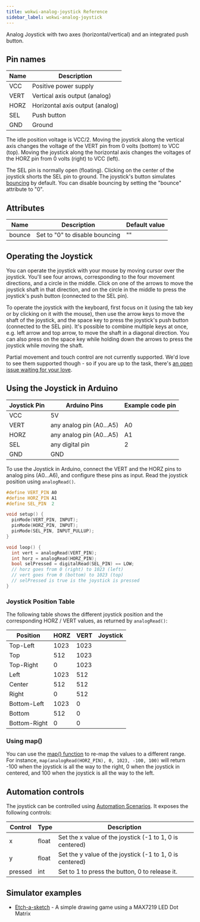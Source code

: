 ```yaml
---
title: wokwi-analog-joystick Reference
sidebar_label: wokwi-analog-joystick
---
```


Analog Joystick with two axes (horizontal/vertical) and an integrated push button.

<wokwi-analog-joystick />

## Pin names

| Name | Description                     |
| ---- | ------------------------------- |
| VCC  | Positive power supply           |
| VERT | Vertical axis output (analog)   |
| HORZ | Horizontal axis output (analog) |
| SEL  | Push button                     |
| GND  | Ground                          |

The idle position voltage is VCC/2. Moving the joystick along the vertical axis changes the voltage of the VERT pin from 0 volts (bottom) to VCC (top). Moving the joystick along the horizontal axis changes the voltages of the HORZ pin from 0 volts (right) to VCC (left).

The SEL pin is normally open (floating). Clicking on the center of the joystick shorts the SEL pin to ground. The joystick's button simulates [bouncing](wokwi-pushbutton#bouncing) by default. You can disable bouncing by setting the "bounce" attribute to "0".

## Attributes

| Name   | Description                    | Default value |
| ------ | ------------------------------ | ------------- |
| bounce | Set to "0" to disable bouncing | ""            |

## Operating the Joystick

You can operate the joystick with your mouse by moving cursor over the joystick. You'll see four arrows, corresponding to the four movement directions,
and a circle in the middle. Click on one of the arrows to move the joystick shaft in that direction, and on the circle in the middle to press the
joystick's push button (connected to the SEL pin).

To operate the joystick with the keyboard, first focus on it (using the tab key or by clicking on it with the mouse), then use the arrow keys to move
the shaft of the joystick, and the space key to press the joystick's push button (connected to the SEL pin). It's possible to combine multiple keys
at once, e.g. left arrow and top arrow, to move the shaft in a diagonal direction. You can also press on the space key while holding down the arrows
to press the joystick while moving the shaft.

Partial movement and touch control are not currently supported. We'd love to see them supported though - so if you are up to the task, there's [an open issue waiting for your love](https://github.com/wokwi/wokwi-elements/issues/62).

## Using the Joystick in Arduino

| Joystick Pin | Arduino Pins             | Example code pin |
| ------------ | ------------------------ | ---------------- |
| VCC          | 5V                       |                  |
| VERT         | any analog pin (A0...A5) | A0               |
| HORZ         | any analog pin (A0...A5) | A1               |
| SEL          | any digital pin          | 2                |
| GND          | GND                      |                  |

To use the Joystick in Arduino, connect the VERT and the HORZ pins to analog pins (A0...A6), and configure these pins as input. Read the joystick position using `analogRead()`.

```cpp
#define VERT_PIN A0
#define HORZ_PIN A1
#define SEL_PIN  2

void setup() {
  pinMode(VERT_PIN, INPUT);
  pinMode(HORZ_PIN, INPUT);
  pinMode(SEL_PIN, INPUT_PULLUP);
}

void loop() {
  int vert = analogRead(VERT_PIN);
  int horz = analogRead(HORZ_PIN);
  bool selPressed = digitalRead(SEL_PIN) == LOW;
  // horz goes from 0 (right) to 1023 (left)
  // vert goes from 0 (bottom) to 1023 (top)
  // selPressed is true is the joystick is pressed
}
```

### Joystick Position Table

The following table shows the different joystick position and the corresponding HORZ / VERT values, as returned by `analogRead()`:

| Position     | HORZ | VERT | Joystick                                                   |
| ------------ | ---- | ---- | ---------------------------------------------------------- |
| Top-Left     | 1023 | 1023 | <wokwi-analog-joystick xValue="1" yValue="1" disabled />   |
| Top          | 512  | 1023 | <wokwi-analog-joystick xValue="0" yValue="1" disabled />   |
| Top-Right    | 0    | 1023 | <wokwi-analog-joystick xValue="-1" yValue="1" disabled />  |
| Left         | 1023 | 512  | <wokwi-analog-joystick xValue="1" yValue="0" disabled />   |
| Center       | 512  | 512  | <wokwi-analog-joystick xValue="0" yValue="0" disabled />   |
| Right        | 0    | 512  | <wokwi-analog-joystick xValue="-1" yValue="0" disabled />  |
| Bottom-Left  | 1023 | 0    | <wokwi-analog-joystick xValue="1" yValue="-1" disabled />  |
| Bottom       | 512  | 0    | <wokwi-analog-joystick xValue="0" yValue="-1" disabled />  |
| Bottom-Right | 0    | 0    | <wokwi-analog-joystick xValue="-1" yValue="-1" disabled /> |

### Using map()

You can use the [map() function](https://www.arduino.cc/reference/en/language/functions/math/map/) to re-map the values to a different range.
For instance, `map(analogRead(HORZ_PIN), 0, 1023, -100, 100)` will return -100 when the joystick is all the way to the right, 0 when the joystick
in centered, and 100 when the joystick is all the way to the left.

## Automation controls

The joystick can be controlled using [Automation Scenarios](../wokwi-ci/automation-scenarios). It exposes the following controls:

| Control | Type  | Description                                              |
|---------|-------|----------------------------------------------------------|
| x       | float | Set the x value of the joystick (-1 to 1, 0 is centered) |
| y       | float | Set the y value of the joystick (-1 to 1, 0 is centered) |
| pressed | int   | Set to 1 to press the button, 0 to release it.           |

## Simulator examples

- [Etch-a-sketch](https://wokwi.com/projects/296234816685212169) - A simple drawing game using a MAX7219 LED Dot Matrix
